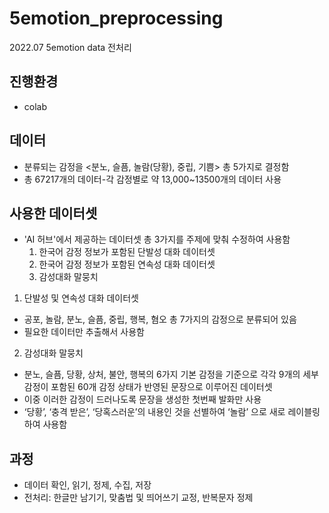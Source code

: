 # 5emotion_preprocessing
2022.07 5emotion data 전처리

## 진행환경
- colab

## 데이터
- 분류되는 감정을 <분노, 슬픔, 놀람(당황), 중립, 기쁨> 총 5가지로 결정함
- 총 67217개의 데이터-각 감정별로 약 13,000~13500개의 데이터 사용

## 사용한 데이터셋
- 'AI 허브'에서 제공하는 데이터셋 총 3가지를 주제에 맞춰 수정하여 사용함
  1. 한국어 감정 정보가 포함된 단발성 대화 데이터셋
  2. 한국어 감정 정보가 포함된 연속성 대화 데이터셋
  3. 감성대화 말뭉치
     
1. 단발성 및 연속성 대화 데이터셋
- 공포, 놀람, 분노, 슬픔, 중립, 행복, 혐오 총 7가지의 감정으로 분류되어 있음
- 필요한 데이터만 추출해서 사용함
2. 감성대화 말뭉치
- 분노, 슬픔, 당황, 상처, 불안, 행복의 6가지 기본 감정을 기준으로 각각 9개의 세부 감정이 포함된 60개 감정 상태가 반영된 문장으로 이루어진 데이터셋
- 이중 이러한 감정이 드러나도록 문장을 생성한 첫번째 발화만 사용
- ‘당황’, ‘충격 받은’, ‘당혹스러운’의 내용인 것을 선별하여 ‘놀람’ 으로 새로 레이블링하여 사용함

## 과정
- 데이터 확인, 읽기, 정제, 수집, 저장
- 전처리: 한글만 남기기, 맞춤법 및 띄어쓰기 교정, 반복문자 정제
